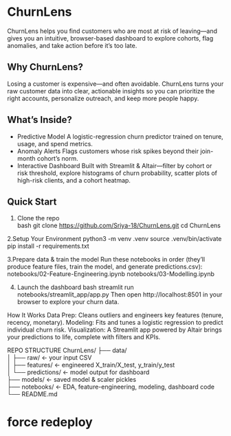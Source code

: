 # ChurnLens

ChurnLens helps you find customers who are most at risk of leaving—and gives you an intuitive, browser-based dashboard to explore cohorts, flag anomalies, and take action before it’s too late.

## Why ChurnLens?  
Losing a customer is expensive—and often avoidable. ChurnLens turns your raw customer data into clear, actionable insights so you can prioritize the right accounts, personalize outreach, and keep more people happy.

## What’s Inside?  
- Predictive Model 
  A logistic-regression churn predictor trained on tenure, usage, and spend metrics.  
- Anomaly Alerts 
  Flags customers whose risk spikes beyond their join-month cohort’s norm.  
- Interactive Dashboard
  Built with Streamlit & Altair—filter by cohort or risk threshold, explore histograms of churn probability, scatter plots of high-risk clients, and a cohort heatmap.

## Quick Start

1. Clone the repo  
   bash
    git clone https://github.com/Sriya-18/ChurnLens.git
   cd ChurnLens
   
2.Setup Your Environment
   python3 -m venv .venv
source .venv/bin/activate
pip install -r requirements.txt

3.Prepare data & train the model
Run these notebooks in order (they’ll produce feature files, train the model, and generate predictions.csv):
notebooks/02-Feature-Engineering.ipynb
notebooks/03-Modelling.ipynb

4. Launch the dashboard
bash
streamlit run notebooks/streamlit_app/app.py
Then open http://localhost:8501 in your browser to explore your churn data.

How It Works
Data Prep: Cleans outliers and engineers key features (tenure, recency, monetary).
Modeling: Fits and tunes a logistic regression to predict individual churn risk.
Visualization: A Streamlit app powered by Altair brings your predictions to life, complete with filters and KPIs.

REPO STRUCTURE 
ChurnLens/
├── data/              
│   ├── raw/           ← your input CSV  
│   ├── features/      ← engineered X_train/X_test, y_train/y_test  
│   └── predictions/   ← model output for dashboard  
├── models/            ← saved model & scaler pickles  
├── notebooks/         ← EDA, feature-engineering, modeling, dashboard code  
└── README.md          


# force redeploy
